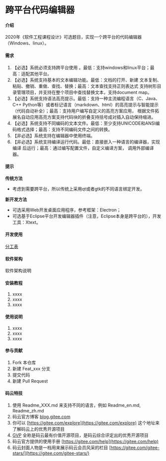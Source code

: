 # 跨平台代码编辑器

#### 介绍
2020年《软件工程课程设计》可选题目，实现一个跨平台的代码编辑器（Windows、linux）。

#### 需求
1. 【必选】系统必须支持跨平台使用	。最低：支持windows和linux平台；最高：适配其他平台。
2. 【必选】系统支持基本的文本编辑功能。最低：文档的打开、新建 文本复制、粘贴、撤销、重做、查找、替换；最高：文本查找支持正则表达式 支持树形目录管理项目，并支持在整个项目中查找替换文本，支持document map。
3. 【必选】系统支持语法高亮提示。最低：支持一种主流编程语言（C、Java、C++ Python等）或者标记语言（markdown、html）的高亮提示与智能提示（代码自动补全）；最高：支持用户编写自定义的高亮方案应用， 根据文件拓展名自动应用高亮方案支持代码块的折叠支持括号成对插入自动保持缩进。
4. 【必选】系统支持不同编码的文本文件。最低：至少支持UNICODE和ANSI编码格式选择；最高：支持不同编码文件之间的转换。
5. 【非必选】系统支持在编辑器中使用终端。
6. 【非必选】系统支持编译运行代码。最低：直接嵌入一种语言的编译器，实现编译 后运行；最高：通过编写配置文件，自定义编译方案， 调用外部编译器。

#### 提示
 **传统方法**
- 考虑到需要跨平台，所以传统上采用qt或者gtk的不同语言绑定开发。

 **新开发方法**
- 可选采用Web开发桌面应用程序，参考框架：Electron；
- 可选基于Eclipse平台开发编辑器插件（注意，Eclipse本身是跨平台的），开发工具：Xtext。

#### 开发使用
[分工表](docs/contributingPlan.md)

#### 软件架构
软件架构说明


#### 安装教程

1.  xxxx
2.  xxxx
3.  xxxx

#### 使用说明

1.  xxxx
2.  xxxx
3.  xxxx

#### 参与贡献

1.  Fork 本仓库
2.  新建 Feat_xxx 分支
3.  提交代码
4.  新建 Pull Request


#### 码云特技

1.  使用 Readme\_XXX.md 来支持不同的语言，例如 Readme\_en.md, Readme\_zh.md
2.  码云官方博客 [blog.gitee.com](https://blog.gitee.com)
3.  你可以 [https://gitee.com/explore](https://gitee.com/explore) 这个地址来了解码云上的优秀开源项目
4.  [GVP](https://gitee.com/gvp) 全称是码云最有价值开源项目，是码云综合评定出的优秀开源项目
5.  码云官方提供的使用手册 [https://gitee.com/help](https://gitee.com/help)
6.  码云封面人物是一档用来展示码云会员风采的栏目 [https://gitee.com/gitee-stars/](https://gitee.com/gitee-stars/)
